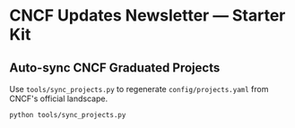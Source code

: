 # CNCF Updates Newsletter — Starter Kit


## Auto-sync CNCF Graduated Projects
Use `tools/sync_projects.py` to regenerate `config/projects.yaml` from CNCF's official landscape.
```bash
python tools/sync_projects.py
```

